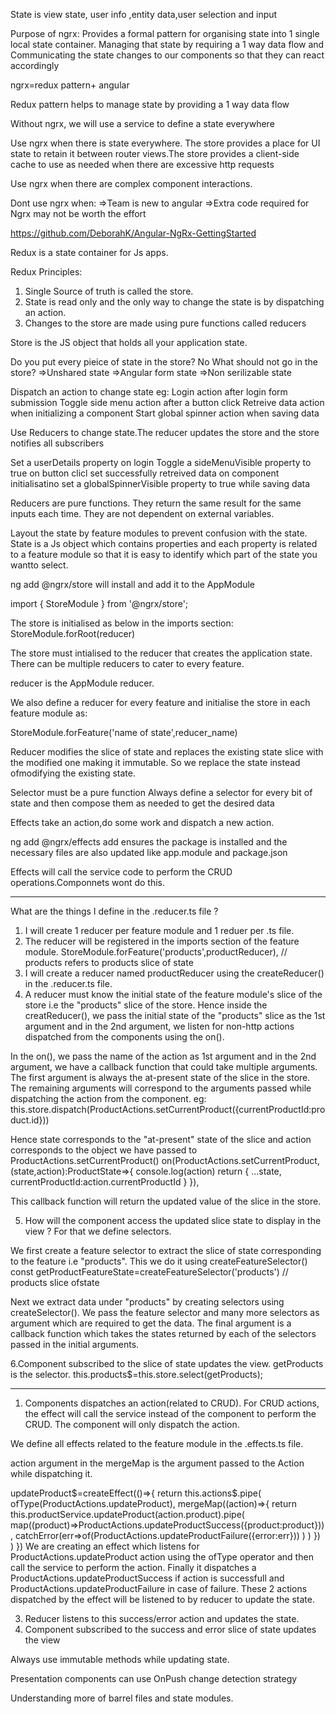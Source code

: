 
State is view state, user info ,entity data,user selection and input

Purpose of ngrx: Provides a formal pattern for organising state into 1 single local state container.
Managing that state by requiring a 1 way data flow and Communicating the state changes to our components
so that they can react accordingly

ngrx=redux pattern+ angular

Redux pattern helps to manage state by providing a 1 way data flow

Without ngrx, we will use a service to define a state
everywhere

Use ngrx when there is state everywhere.
The store provides a place for UI state to retain it between
router views.The store provides a client-side cache to use as needed
when there are excessive http requests 

Use ngrx when there are complex component interactions.

Dont use ngrx when:
=>Team is new to angular
=>Extra code required for Ngrx may not be worth the effort

https://github.com/DeborahK/Angular-NgRx-GettingStarted


Redux is a state container for Js apps.

Redux Principles:

1. Single Source of truth is called the store.
2. State is read only and the only way to change
the state is by dispatching an action.
3. Changes to the store are made using pure functions
called reducers

Store is the JS object that holds all your
application state.

Do you put every pieice of state in the store? No
What should not go in the store?
=>Unshared state 
=>Angular form state
=>Non serilizable state

Dispatch an action to change state
eg: Login action after login form submission
Toggle side menu action after a button click
Retreive data action when initializing a component
Start global spinner action when saving data

Use Reducers to change state.The reducer updates the store and the store notifies all
subscribers
 
Set a userDetails property on login
Toggle a sideMenuVisible property to true on button clicl
set successfully retreived data on component initialisatino
set a globalSpinnerVisible property to true while saving
data

Reducers are pure functions. They return the same result for the same
inputs each time. They are not dependent on external variables.

Layout the state by feature modules to prevent confusion with the
state.
State is a Js object which contains properties and each property
is related to a feature module so that it is easy to identify
which part of the state you wantto select.

ng add @ngrx/store will install and add it to the AppModule

import { StoreModule } from '@ngrx/store';

The store is initialised as below in the imports section:
    StoreModule.forRoot(reducer)

The store must intialised to the reducer that creates the application
state.
There can be multiple reducers to cater to every feature.

reducer is the AppModule reducer.

We also define a reducer for every feature and initialise the store
in each feature module as:

StoreModule.forFeature('name of state',reducer_name)

Reducer modifies the slice of state and replaces the existing state slice with the modified one
making it immutable. So we replace the state instead ofmodifying the existing state.
 
Selector must be a pure function
Always define a selector for every bit of state and then compose them
as needed to get the desired data


Effects take an action,do some work and dispatch a new action.

ng add @ngrx/effects
add ensures the package is installed and the necessary files are also updated like app.module
and package.json

Effects will call the service code to perform the CRUD operations.Componnets wont do this.

-----------------------------------------------------------------------------------------------

What are the things I define in the .reducer.ts file ?

1. I will create 1 reducer per feature module and 1 reduer per .ts file.
2. The reducer will be registered in the imports section of the feature module.
StoreModule.forFeature('products',productReducer), // products refers to products slice of state
3. I will create a reducer named productReducer using the createReducer() in the .reducer.ts file.
4. A reducer must know the initial state of the feature module's slice of the store i.e the "products" slice of the store.
Hence inside the creatReducer(), we pass the initial state of the "products" slice as the 1st argument
and in the 2nd argument, we listen for non-http actions dispatched from the components  using the on().

In the on(), we pass the name of the action as 1st argument and in the 2nd argument, we have a callback
function that could take multiple arguments.
The first argument is always the at-present state of the slice in the store. The remaining arguments will
correspond to the arguments passed  while dispatching the action from the component.
eg: this.store.dispatch(ProductActions.setCurrentProduct({currentProductId:product.id}))

Hence state corresponds to the "at-present" state of the slice and action corresponds to the object
we have passed to ProductActions.setCurrentProduct()
   on(ProductActions.setCurrentProduct,(state,action):ProductState=>{
        console.log(action)
        return {
            ...state,
            currentProductId:action.currentProductId
        }
    }),

This callback function will return the updated value of the slice in the store.

5. How will the component access the updated slice state to display in the view ? For that we define
selectors.

We first create a feature selector to extract the slice of state corresponding to the feature i.e "products".
This we do it using createFeatureSelector()
const getProductFeatureState=createFeatureSelector<ProductState>('products') // products slice ofstate

Next we extract data under "products" by creating selectors using createSelector(). We pass the feature
selector and many more selectors as argument which are required to get the data.
The final argument is a callback function which takes the states returned by each of the selectors passed
in the initial arguments.

6.Component subscribed to the slice of state updates the view. getProducts is the selector.
    this.products$=this.store.select(getProducts);

--------------------------------------------------------------------------------------------------
1. Components dispatches an action(related to CRUD). For CRUD actions, the effect will call the service instead of the component to perform the CRUD. The component will only dispatch the action.

We define all effects related to the feature module in the .effects.ts file.

action argument in the mergeMap is the argument passed to the Action while dispatching it.

 updateProduct$=createEffect(()=>{
        return this.actions$.pipe(
            ofType(ProductActions.updateProduct),
            mergeMap((action)=>{
                return this.productService.updateProduct(action.product).pipe(
                    map((product)=>ProductActions.updateProductSuccess({product:product})),
                    catchError(err=>of(ProductActions.updateProductFailure({error:err}))
                )
                )
            })
        )
    })
We are creating an effect which listens for ProductActions.updateProduct action using the ofType operator
and then call the service to perform the action.
Finally it dispatches a ProductActions.updateProductSuccess if action is successfull and 
ProductActions.updateProductFailure in case of failure.
These 2 actions dispatched by the effect will be listened to by reducer to update the state.

3. Reducer listens to this success/error action and updates the state.
4. Component subscribed to the success and error slice of state updates the view

Always use immutable methods while updating state.

Presentation components can use OnPush change detection strategy

Understanding more of barrel files and state modules.